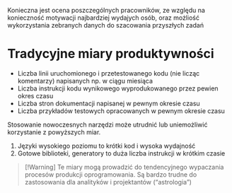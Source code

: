 Konieczna jest ocena poszczególnych pracowników, ze względu na konieczność motywacji najbardziej wydajych osób, oraz możliość wykorzystania zebranych danych do szacowania przyszłych zadań

# Tradycyjne miary produktywności
- Liczba linii uruchomionego i przetestowanego kodu (nie licząc komentarzy) napisanych np. w ciągu miesiąca
- Liczba instrukcji kodu wynikowego wyprodukowanego przez pewien okres czasu
- Liczba stron dokumentacji napisanej w pewnym okresie czasu
- Liczba przykładów testowych opracowanych w pewnym okresie czasu

Stosowanie nowoczesnych narzędzi może utrudnić lub uniemożliwić korzystanie z powyższych miar.
1. Języki wysokiego poziomu to krótki kod i wysoka wydajność
2. Gotowe biblioteki, generatory to duża liczba instrukcji w krótkim czasie

>[!Warning] Te miary mogą prowadzić do tendencyjnego wypaczania procesów produkcji oprogramowania. Są bardzo trudne do zastosowania dla analityków i projektantów (“astrologia”)